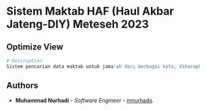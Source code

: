﻿# Sistem Maktab HAF (Haul Akbar Jateng-DIY) Meteseh 2023

## Optimize View

```bash
# Description
Sistem pencarian data maktab untuk jama'ah dari berbagai kota, diharapkan dengan sistem ini para jama'ah tidak bingung dalam mendapatkan informasi maktab sesuai dari data yang didaftarkan dipanitia.

```

## Authors

* **Muhammad Nurhadi** - *Software Engineer* - [mnurhads](https://github.com/mnurhads).
